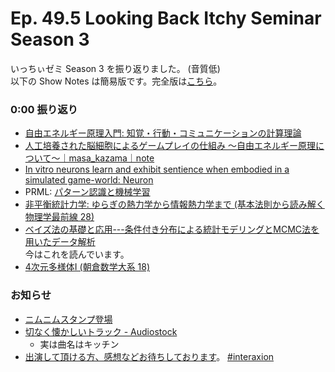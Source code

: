 # Ep. 49.5 Looking Back Itchy Seminar Season 3

いっちぃゼミ Season 3 を振り返りました。 (音質低)  
以下の Show Notes は簡易版です。完全版は[こちら](https://interaxion-podcast.github.io/49-5)。

### 0:00 振り返り

- [自由エネルギー原理入門: 知覚・行動・コミュニケーションの計算理論](https://amzn.to/3lnd1Hw)
- [人工培養された脳細胞によるゲームプレイの仕組み 〜自由エネルギー原理について〜｜masa_kazama｜note](https://note.com/masa_kazama/n/n004e8b4e0d52)
- [In vitro neurons learn and exhibit sentience when embodied in a simulated game-world: Neuron](https://www.cell.com/neuron/fulltext/S0896-6273(22)00806-6?_returnURL=https%3A%2F%2Flinkinghub.elsevier.com%2Fretrieve%2Fpii%2FS0896627322008066%3Fshowall%3Dtrue)
- PRML: [パターン認識と機械学習](https://amzn.to/3JpZWFI)
- [非平衡統計力学: ゆらぎの熱力学から情報熱力学まで (基本法則から読み解く物理学最前線 28)](https://amzn.to/3TwH9gB)
- [ベイズ法の基礎と応用---条件付き分布による統計モデリングとMCMC法を用いたデータ解析](https://amzn.to/3Tj9zKL)  
  今はこれを読んでいます。
- [4次元多様体I (朝倉数学大系 18)](https://amzn.to/3YJACjj)

### お知らせ

- [ニムニムスタンプ登場](https://store.line.me/stickershop/product/20651080/ja)
- [切なく懐かしいトラック - Audiostock](https://audiostock.jp/audio/1267554)
  - 実は曲名はキッチン
- [出演して頂ける方、感想などお待ちしております](https://interaxion-podcast.github.io/feedback/)。 [#interaxion](https://twitter.com/hashtag/interaxion)
